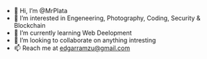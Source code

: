 - 👋 Hi, I’m @MrPlata
- 👀 I’m interested in Engeneering, Photography, Coding, Security & Blockchain
- 🌱 I’m currently learning Web Deelopment
- 💞️ I’m looking to collaborate on anything intresting
- 📫 Reach me at edgarramzu@gmail.com

<!---
MrPlata/MrPlata is a ✨ special ✨ repository because its `README.md` (this file) appears on your GitHub profile.
You can click the Preview link to take a look at your changes.
--->
